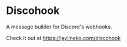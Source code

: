 # Discohook

A message builder for Discord's webhooks.

Check it out at <https://jaylineko.com/discohook>

